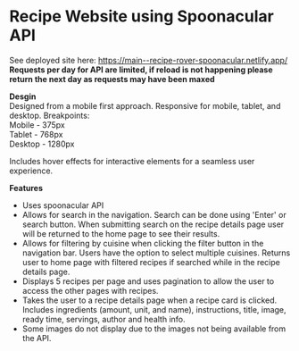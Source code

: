 # Recipe Website using Spoonacular API

See deployed site here: https://main--recipe-rover-spoonacular.netlify.app/
**Requests per day for API are limited, if reload is not happening please return the next day as requests may have been maxed**

**Desgin**
<br/>Designed from a mobile first approach.
Responsive for mobile, tablet, and desktop.
Breakpoints:
<br/>Mobile - 375px
<br/>Tablet - 768px
<br/>Desktop - 1280px

Includes hover effects for interactive elements for a seamless user experience. 

**Features**
- Uses spoonacular API
- Allows for search in the navigation. Search can be done using 'Enter' or search button. When submitting search on the recipe details page user will be returned to the home page to see their results.
- Allows for filtering by cuisine when clicking the filter button in the navigation bar. Users have the option to select multiple cuisines. Returns user to home page with filtered recipes if searched while in the recipe details page.
- Displays 5 recipes per page and uses pagination to allow the user to access the other pages with recipes.
- Takes the user to a recipe details page when a recipe card is clicked. Includes ingredients (amount, unit, and name), instructions, title, image, ready time, servings, author and health info.
- Some images do not display due to the images not being available from the API. 
